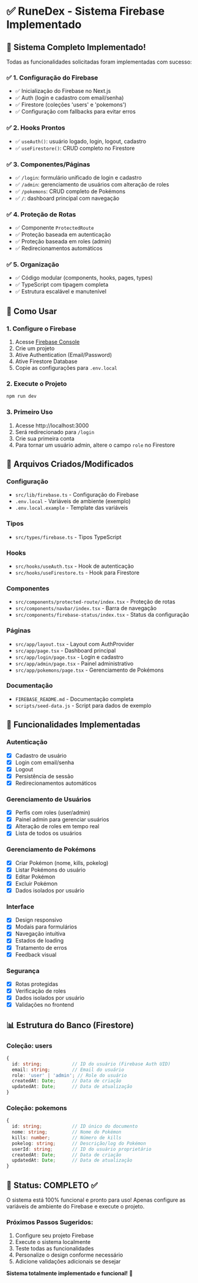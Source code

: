 # ✅ RuneDex - Sistema Firebase Implementado

## 🎉 Sistema Completo Implementado!

Todas as funcionalidades solicitadas foram implementadas com sucesso:

### ✅ 1. Configuração do Firebase
- ✅ Inicialização do Firebase no Next.js
- ✅ Auth (login e cadastro com email/senha)  
- ✅ Firestore (coleções 'users' e 'pokemons')
- ✅ Configuração com fallbacks para evitar erros

### ✅ 2. Hooks Prontos
- ✅ `useAuth()`: usuário logado, login, logout, cadastro
- ✅ `useFirestore()`: CRUD completo no Firestore

### ✅ 3. Componentes/Páginas
- ✅ `/login`: formulário unificado de login e cadastro
- ✅ `/admin`: gerenciamento de usuários com alteração de roles
- ✅ `/pokemons`: CRUD completo de Pokémons
- ✅ `/`: dashboard principal com navegação

### ✅ 4. Proteção de Rotas
- ✅ Componente `ProtectedRoute` 
- ✅ Proteção baseada em autenticação
- ✅ Proteção baseada em roles (admin)
- ✅ Redirecionamentos automáticos

### ✅ 5. Organização
- ✅ Código modular (components, hooks, pages, types)
- ✅ TypeScript com tipagem completa
- ✅ Estrutura escalável e manutenível

## 🚀 Como Usar

### 1. Configure o Firebase
1. Acesse [Firebase Console](https://console.firebase.google.com/)
2. Crie um projeto
3. Ative Authentication (Email/Password)
4. Ative Firestore Database
5. Copie as configurações para `.env.local`

### 2. Execute o Projeto
```bash
npm run dev
```

### 3. Primeiro Uso
1. Acesse http://localhost:3000
2. Será redirecionado para `/login`
3. Crie sua primeira conta
4. Para tornar um usuário admin, altere o campo `role` no Firestore

## 📁 Arquivos Criados/Modificados

### Configuração
- `src/lib/firebase.ts` - Configuração do Firebase
- `.env.local` - Variáveis de ambiente (exemplo)
- `.env.local.example` - Template das variáveis

### Tipos
- `src/types/firebase.ts` - Tipos TypeScript

### Hooks
- `src/hooks/useAuth.tsx` - Hook de autenticação
- `src/hooks/useFirestore.ts` - Hook para Firestore

### Componentes
- `src/components/protected-route/index.tsx` - Proteção de rotas
- `src/components/navbar/index.tsx` - Barra de navegação
- `src/components/firebase-status/index.tsx` - Status da configuração

### Páginas
- `src/app/layout.tsx` - Layout com AuthProvider
- `src/app/page.tsx` - Dashboard principal
- `src/app/login/page.tsx` - Login e cadastro
- `src/app/admin/page.tsx` - Painel administrativo
- `src/app/pokemons/page.tsx` - Gerenciamento de Pokémons

### Documentação
- `FIREBASE_README.md` - Documentação completa
- `scripts/seed-data.js` - Script para dados de exemplo

## 🔧 Funcionalidades Implementadas

### Autenticação
- [x] Cadastro de usuário
- [x] Login com email/senha
- [x] Logout
- [x] Persistência de sessão
- [x] Redirecionamentos automáticos

### Gerenciamento de Usuários
- [x] Perfis com roles (user/admin)
- [x] Painel admin para gerenciar usuários
- [x] Alteração de roles em tempo real
- [x] Lista de todos os usuários

### Gerenciamento de Pokémons
- [x] Criar Pokémon (nome, kills, pokelog)
- [x] Listar Pokémons do usuário
- [x] Editar Pokémon
- [x] Excluir Pokémon
- [x] Dados isolados por usuário

### Interface
- [x] Design responsivo
- [x] Modais para formulários
- [x] Navegação intuitiva
- [x] Estados de loading
- [x] Tratamento de erros
- [x] Feedback visual

### Segurança
- [x] Rotas protegidas
- [x] Verificação de roles
- [x] Dados isolados por usuário
- [x] Validações no frontend

## 📊 Estrutura do Banco (Firestore)

### Coleção: users
```typescript
{
  id: string;           // ID do usuário (Firebase Auth UID)
  email: string;        // Email do usuário
  role: 'user' | 'admin'; // Role do usuário
  createdAt: Date;      // Data de criação
  updatedAt: Date;      // Data de atualização
}
```

### Coleção: pokemons
```typescript
{
  id: string;           // ID único do documento
  nome: string;         // Nome do Pokémon
  kills: number;        // Número de kills
  pokelog: string;      // Descrição/log do Pokémon
  userId: string;       // ID do usuário proprietário
  createdAt: Date;      // Data de criação
  updatedAt: Date;      // Data de atualização
}
```

## 🎯 Status: COMPLETO ✅

O sistema está 100% funcional e pronto para uso! Apenas configure as variáveis de ambiente do Firebase e execute o projeto.

### Próximos Passos Sugeridos:
1. Configure seu projeto Firebase
2. Execute o sistema localmente
3. Teste todas as funcionalidades
4. Personalize o design conforme necessário
5. Adicione validações adicionais se desejar

**Sistema totalmente implementado e funcional!** 🚀
